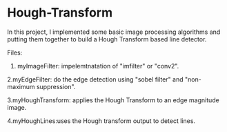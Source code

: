 # Hough-Transform
In this project, I implemented some basic image processing algorithms and putting them together to build a Hough Transform based line detector.

Files:

 1. myImageFilter: impelemtnatation of "imfilter" or "conv2".
 
 2.myEdgeFilter: do the edge detection using "sobel filter" and "non-maximum suppression".
 
 3.myHoughTransform: applies the Hough Transform to an edge magnitude image. 
 
 4.myHoughLines:uses the Hough transform output to detect lines.
